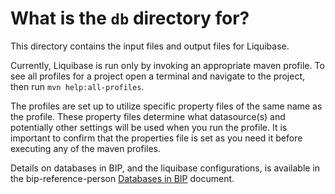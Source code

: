# What is the `db` directory for?

This directory contains the input files and output files for Liquibase.

Currently, Liquibase is run only by invoking an appropriate maven profile. To see all profiles for a project open a terminal and navigate to the project, then run `mvn help:all-profiles`.

The profiles are set up to utilize specific property files of the same name as the profile. These property files determine what datasource(s) and potentially other settings will be used when you run the profile. It is important to confirm that the properties file is set as you need it before executing any of the maven profiles.

Details on databases in BIP, and the liquibase configurations, is available in the bip-reference-person [Databases in BIP](https://github.com/department-of-veterans-affairs/bip-reference-person/blob/master/docs/database-config-usage.md) document.
